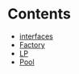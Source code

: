 

# Contents
- [interfaces](/src\interfaces)
- [Factory](Factory.sol\contract.Factory.md)
- [LP](LP.sol\contract.LP.md)
- [Pool](Pool.sol\contract.Pool.md)
